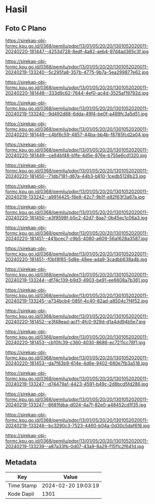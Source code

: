 # Hasil

## Foto C Plano

https://sirekap-obj-formc.kpu.go.id/0368/pemilu/pdpr/13/01/05/20/20/1301052020011-20240220-181447--4253d728-8edf-4a82-aeb4-97d4ad365c3f.jpg

https://sirekap-obj-formc.kpu.go.id/0368/pemilu/pdpr/13/01/05/20/20/1301052020011-20240219-133240--5c295fa8-357b-4775-9b7a-5ea299877e62.jpg

https://sirekap-obj-formc.kpu.go.id/0368/pemilu/pdpr/13/01/05/20/20/1301052020011-20240220-181448--333d9c62-7644-4ef0-ac4d-3525af19792d.jpg

https://sirekap-obj-formc.kpu.go.id/0368/pemilu/pdpr/13/01/05/20/20/1301052020011-20240219-133240--9d492d88-6dda-49f4-be0f-a489fc3a5d51.jpg

https://sirekap-obj-formc.kpu.go.id/0368/pemilu/pdpr/13/01/05/20/20/1301052020011-20240220-181449--c4bf6c59-4857-44ba-bb4b-f8785fcd2a04.jpg

https://sirekap-obj-formc.kpu.go.id/0368/pemilu/pdpr/13/01/05/20/20/1301052020011-20240220-181449--ce84bf48-b1fe-4d5e-876e-b755e6cd1320.jpg

https://sirekap-obj-formc.kpu.go.id/0368/pemilu/pdpr/13/01/05/20/20/1301052020011-20240220-181450--71db7181-d67a-44b3-b810-1cedb5128b23.jpg

https://sirekap-obj-formc.kpu.go.id/0368/pemilu/pdpr/13/01/05/20/20/1301052020011-20240219-133242--a9914425-f8e8-42c7-9b1f-e82f63f3a67a.jpg

https://sirekap-obj-formc.kpu.go.id/0368/pemilu/pdpr/13/01/05/20/20/1301052020011-20240220-181450--e3f9598f-b5c2-42d7-8aa7-0b45ec1c06a3.jpg

https://sirekap-obj-formc.kpu.go.id/0368/pemilu/pdpr/13/01/05/20/20/1301052020011-20240220-181451--441bcec7-c9b5-4080-a609-56a1628a3587.jpg

https://sirekap-obj-formc.kpu.go.id/0368/pemilu/pdpr/13/01/05/20/20/1301052020011-20240220-181451--f0bf8f85-5d8e-48ee-ada9-3cadbb638a4b.jpg

https://sirekap-obj-formc.kpu.go.id/0368/pemilu/pdpr/13/01/05/20/20/1301052020011-20240219-133244--df74c139-b9d3-4903-be91-ee6608a7b361.jpg

https://sirekap-obj-formc.kpu.go.id/0368/pemilu/pdpr/13/01/05/20/20/1301052020011-20240219-133245--a734bcb4-085f-4c40-82ad-a8504c7f4f52.jpg

https://sirekap-obj-formc.kpu.go.id/0368/pemilu/pdpr/13/01/05/20/20/1301052020011-20240220-181452--e3f48ead-acf1-4fc0-929d-d1a4dd94b5e7.jpg

https://sirekap-obj-formc.kpu.go.id/0368/pemilu/pdpr/13/01/05/20/20/1301052020011-20240220-181453--cb10fc39-c360-4030-8686-ec7211cc78f1.jpg

https://sirekap-obj-formc.kpu.go.id/0368/pemilu/pdpr/13/01/05/20/20/1301052020011-20240220-181453--da7f83b9-614e-4d6e-9402-680e7fb3a518.jpg

https://sirekap-obj-formc.kpu.go.id/0368/pemilu/pdpr/13/01/05/20/20/1301052020011-20240219-133247--d74479a1-4423-4591-b49c-2d8bcd5fd286.jpg

https://sirekap-obj-formc.kpu.go.id/0368/pemilu/pdpr/13/01/05/20/20/1301052020011-20240219-133247--8681fdba-d024-4a7f-82e0-a48452cd1f35.jpg

https://sirekap-obj-formc.kpu.go.id/0368/pemilu/pdpr/13/01/05/20/20/1301052020011-20240219-133248--bc3290c3-7523-4460-b04a-0d30c5daf616.jpg

https://sirekap-obj-formc.kpu.go.id/0368/pemilu/pdpr/13/01/05/20/20/1301052020011-20240219-133239--a87a33fb-0d07-43a9-8a29-f15f1c2f641d.jpg


## Metadata

| Key        | Value               |
| ---------- | ------------------- |
| Time Stamp | 2024-02-20 19:03:19 |
| Kode Dapil | 1301                |



